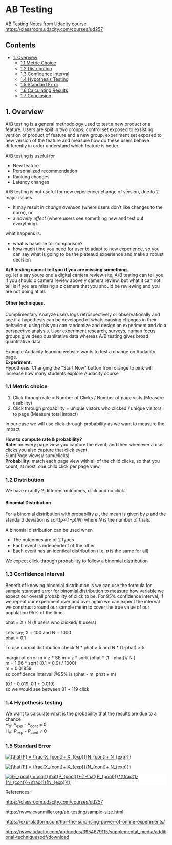 
# AB Testing
AB Testing Notes from Udacity course https://classroom.udacity.com/courses/ud257

## Contents
- [1. Overview](#overview)
  - [1.1 Metric Choice](#metric-choice) 
  - [1.2 Distribution](#distribution) 
  - [1.3 Confidence Interval](#confidence-interval) 
  - [1.4 Hypothesis Testing](#hypothesis-testing) 
  - [1.5 Standard Error](#standard-error) 
  - [1.6 Calculating Results](#calculating-results) 
  - [1.7 Conclusion](#conclusion) 


## 1. Overview  <a name="overview"></a>
A/B testing is a general methodology used to test a new product or a feature. Users are split in two groups, control set exposed to exsisting version of product of feature and a new group, experiment set exposed to new version of the feature and measure how do these users behave differently in order understand which feature is better. <br>

A/B testing is useful for <br>
* New feature <br>
* Personalized recommendation <br>
* Ranking changes<br>
* Latency changes<br>

A/B testing is not useful for new experience/ change of version, due to 2 major issues.<br>
* It may result in <i>change aversion</i> (where users don’t like changes to the norm), or<br>
* a <i> novelty effect </i> (where users see something new and test out everything).<br>

what happens is: <br>
* what is  baseline for comparison? <br>
* how much time you need for user to adapt to new experience, so you can say what is going to be the plateaud experience and make a robust decision <br>

<b> A/B testing cannot tell you if you are missing something. </b> <br>
eg. let's say youre one a digital camera review site, A/B testing can tell you if you should x camera review above y camera review, but what it can not tell is if you are missing a z camera that you should be reviewing and you are not doing at all.


#### Other techniques.
Complimentary Analyze users logs retrospectively or observationally and see if a hypothesis can be developed of whats causing changes in their behaviour, using this you can randomize and design an experiment and do a perspective analysis.
User experiment research, surveys, human focus groups give deep quanlitative data whereas A/B testing gives broad quantitative data.



Example Audacity learning website wants to test a change on Audacity page. <br>
<b>Experiment:</b> <br>
Hypothesis: Changing the "Start Now" button from orange to pink will increase how many students explore Audacity course
### 1.1 Metric choice <a name="metric-choice"></a>
1. Click through rate = Number of Clicks / Number of page vists (Measure usability)
2. Click through probability = unique vistors who clicked / unique visitors to page (Measure total impact)

In our case we will use click-through probability as we want to measure the impact

<b> How to compute rate & probability? </b> </br>
<b> Rate: </b> on every page view you capture the event, and then whenever a user clicks you also capture that click event <br>
Sum(Page views)/ sum(clicks) <br>
<b> Probability: </b> match each page view with all of the child clicks, so that you count, at most, one child click per page view.

### 1.2 Distribution <a name="distribution"></a>
We have exactly 2 different outcomes, click and no click.
#### Binomial Distribution

For a binomial distribution with probability 𝑝 , the mean is given by 𝑝 and the standard deviation is sqrt(𝑝×(1−𝑝)/𝑁) where 𝑁 is the number of trials.

A binomial distribution can be used when <br>
* The outcomes are of 2 types 
* Each event is independent of the other 
* Each event has an identical distribution (i.e. 𝑝 is the same for all)

We expect click-through probability to follow a binomial distribution


### 1.3 Confidence Interval <a name="confidence-interval"></a>
Benefit of knowing binomial distribution is we can use the formula for sample standard error for binomial distribution to measure how variable we expect our overall probability of click to be. For 95% confidence interval, if we repeat our experiment over and over again we can expect the interval we construct around our sample mean to cover the true value of our population 95% of the time.



phat = X / N (# users who clicked/ # users)

Lets say; X = 100 and N = 1000 <br>
phat = 0.1

To use normal distribution check N * phat > 5 and N * (1-phat) > 5 

margin of error m = z * SE
m = z * sqrt( (phat * (1 - phat))/ N ) <br>
m = 1.96 * sqrt( (0.1 * 0.9) / 1000) <br>
m = 0.01859 <br>
so confidence interval @95% is (phat - m, phat + m)

(0.1 - 0.019, 0.1 + 0.019) <br>
so we would see between 81 ~ 119 click

### 1.4 Hypothesis testing <a name="hypothesis-testing"></a>
We want to calculate what is the probability that the results are due to a chance <br>
H<sub>o</sub>: <i>P</i><sub>exp</sub> -  <i>P</i><sub>cont</sub> = 0 <br>
H<sub>A</sub>: <i>P</i><sub>exp</sub> -  <i>P</i><sub>cont</sub> ≠ 0

### 1.5 Standard Error   <a name="standard-error"></a>
 <a href="https://www.codecogs.com/eqnedit.php?latex=\bg_white&space;{\hat{P}&space;=&space;\frac{X_{cont}&plus;&space;X_{exp}}{N_{cont}&plus;&space;N_{exp}}}" target="_blank"><img src="https://latex.codecogs.com/svg.latex?\bg_white&space;{\hat{P}&space;=&space;\frac{X_{cont}&plus;&space;X_{exp}}{N_{cont}&plus;&space;N_{exp}}}" title="{\hat{P} = \frac{X_{cont}+ X_{exp}}{N_{cont}+ N_{exp}}}" /></a>


<a href="https://www.codecogs.com/eqnedit.php?latex=\bg_white&space;{\hat{P}&space;=&space;\frac{X_{cont}&plus;&space;X_{exp}}{N_{cont}&plus;&space;N_{exp}}}" target="_blank"><img src="https://latex.codecogs.com/png.latex?\bg_white&space;{\hat{P}&space;=&space;\frac{X_{cont}&plus;&space;X_{exp}}{N_{cont}&plus;&space;N_{exp}}}" title="{\hat{P} = \frac{X_{cont}+ X_{exp}}{N_{cont}+ N_{exp}}}" /></a>


<a href="https://www.codecogs.com/eqnedit.php?latex=\bg_white&space;SE_{pool}&space;=&space;\sqrt{\hat{P_{pool}}*(1-\hat{P_{pool})}*(\frac{1}{N_{cont}}&plus;\frac{1}{N_{exp}})}" target="_blank"><img style="background: white;" src="https://latex.codecogs.com/svg.latex?\bg_white&space;SE_{pool}&space;=&space;\sqrt{\hat{P_{pool}}*(1-\hat{P_{pool})}*(\frac{1}{N_{cont}}&plus;\frac{1}{N_{exp}})}" title="SE_{pool} = \sqrt{\hat{P_{pool}}*(1-\hat{P_{pool})}*(\frac{1}{N_{cont}}+\frac{1}{N_{exp}})}" /></a> </p>




References:

https://classroom.udacity.com/courses/ud257

https://www.evanmiller.org/ab-testing/sample-size.html

https://exp-platform.com/hbr-the-surprising-power-of-online-experiments/

https://www.udacity.com/api/nodes/3954679115/supplemental_media/additional-techniquespdf/download

